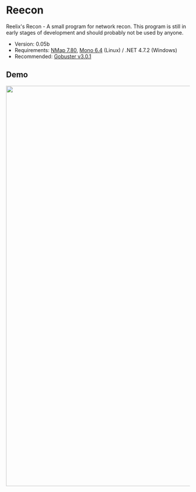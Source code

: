 # Reecon

Reelix's Recon - A small program for network recon. This program is still in early stages of development and should probably not be used by anyone.
- Version: 0.05b
- Requirements: [NMap 7.80](https://nmap.org/download.html), [Mono 6.4](https://www.mono-project.com/download/stable/) (Linux) / .NET 4.7.2 (Windows)
- Recommended: [Gobuster v3.0.1](https://github.com/OJ/gobuster)

Demo
----
<img src = "https://i.imgur.com/0PEURrS.png" width="830" height="1095" />
